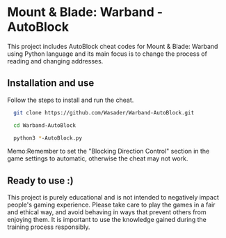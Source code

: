 
# Mount & Blade: Warband - AutoBlock

This project includes AutoBlock cheat codes for Mount & Blade: Warband using Python language and its main focus is to change the process of reading and changing addresses.


## Installation and use

Follow the steps to install and run the cheat.

```bash
  git clone https://github.com/Wasader/Warband-AutoBlock.git
```

```bash
  cd Warband-AutoBlock
```

```bash
  python3 *-AutoBlock.py
```
Memo:Remember to set the "Blocking Direction Control" section in the game settings to automatic, otherwise the cheat may not work.
## Ready to use :)

This project is purely educational and is not intended to negatively impact people's gaming experience. Please take care to play the games in a fair and ethical way, and avoid behaving in ways that prevent others from enjoying them. It is important to use the knowledge gained during the training process responsibly.
  
